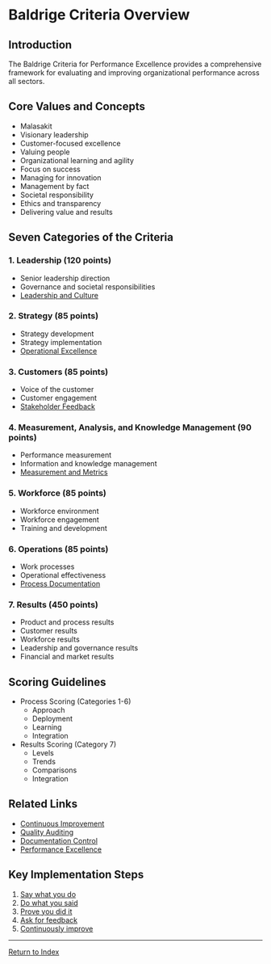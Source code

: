 # Baldrige Criteria Overview

## Introduction
The Baldrige Criteria for Performance Excellence provides a comprehensive framework for evaluating and improving organizational performance across all sectors.

## Core Values and Concepts
- Malasakit
- Visionary leadership
- Customer-focused excellence
- Valuing people
- Organizational learning and agility
- Focus on success
- Managing for innovation
- Management by fact
- Societal responsibility
- Ethics and transparency
- Delivering value and results

## Seven Categories of the Criteria

### 1. Leadership (120 points)
- Senior leadership direction
- Governance and societal responsibilities
- [Leadership and Culture](leadership-culture.md)

### 2. Strategy (85 points)
- Strategy development
- Strategy implementation
- [Operational Excellence](operational-excellence.md)

### 3. Customers (85 points)
- Voice of the customer
- Customer engagement
- [Stakeholder Feedback](stakeholder-feedback.md)

### 4. Measurement, Analysis, and Knowledge Management (90 points)
- Performance measurement
- Information and knowledge management
- [Measurement and Metrics](measurement-metrics.md)

### 5. Workforce (85 points)
- Workforce environment
- Workforce engagement
- Training and development

### 6. Operations (85 points)
- Work processes
- Operational effectiveness
- [Process Documentation](process-documentation.md)

### 7. Results (450 points)
- Product and process results
- Customer results
- Workforce results
- Leadership and governance results
- Financial and market results

## Scoring Guidelines
- Process Scoring (Categories 1-6)
  - Approach
  - Deployment
  - Learning
  - Integration
- Results Scoring (Category 7)
  - Levels
  - Trends
  - Comparisons
  - Integration

## Related Links
- [Continuous Improvement](continuous-improvement.md)
- [Quality Auditing](quality-auditing.md)
- [Documentation Control](documentation-control.md)
- [Performance Excellence](performance-excellence.md)

## Key Implementation Steps
1. [Say what you do](process-documentation.md)
2. [Do what you said](work-instructions.md)
3. [Prove you did it](measurement-metrics.md)
4. [Ask for feedback](stakeholder-feedback.md)
5. [Continuously improve](continuous-improvement.md)

---
[Return to Index](SUMMARY.md)
